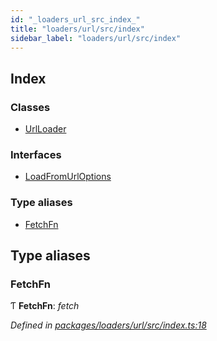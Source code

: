 ```yaml
---
id: "_loaders_url_src_index_"
title: "loaders/url/src/index"
sidebar_label: "loaders/url/src/index"
---
```


## Index

### Classes

* [UrlLoader](../classes/_loaders_url_src_index_.urlloader.md)

### Interfaces

* [LoadFromUrlOptions](../interfaces/_loaders_url_src_index_.loadfromurloptions.md)

### Type aliases

* [FetchFn](_loaders_url_src_index_.md#fetchfn)

## Type aliases

###  FetchFn

Ƭ **FetchFn**: *fetch*

*Defined in [packages/loaders/url/src/index.ts:18](https://github.com/ardatan/graphql-tools/blob/master/packages/loaders/url/src/index.ts#L18)*
